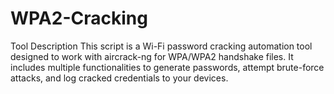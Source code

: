 # WPA2-Cracking
Tool Description  This script is a Wi-Fi password cracking automation tool designed to work with aircrack-ng for WPA/WPA2 handshake files. It includes multiple functionalities to generate passwords, attempt brute-force attacks, and log cracked credentials to your devices.
